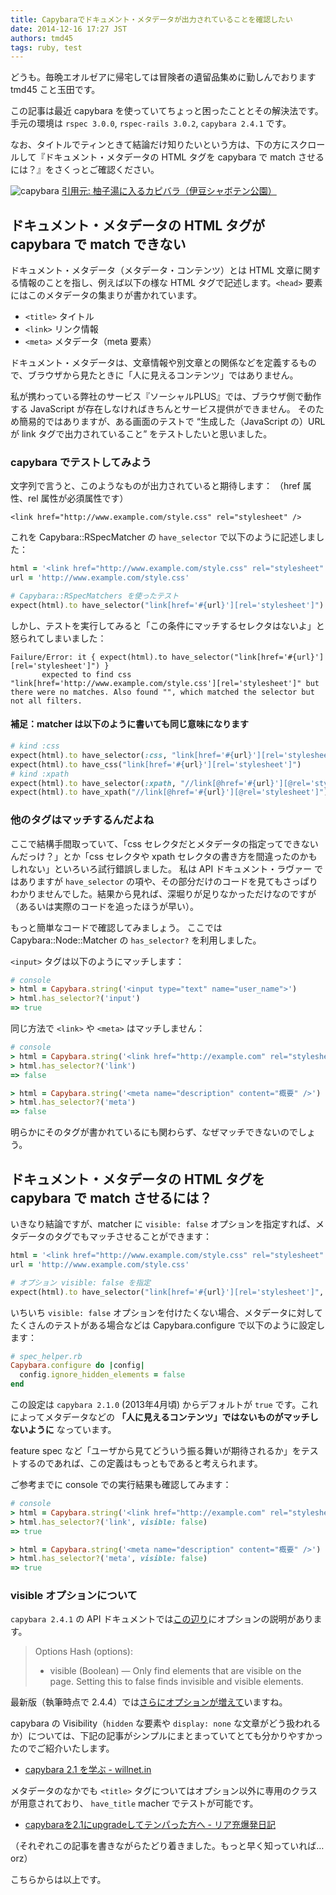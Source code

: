 ```yaml
---
title: Capybaraでドキュメント・メタデータが出力されていることを確認したい
date: 2014-12-16 17:27 JST
authors: tmd45
tags: ruby, test
---
```


どうも。毎晩エオルゼアに帰宅しては冒険者の遺留品集めに勤しんでおります tmd45 こと玉田です。

この記事は最近 capybara を使っていてちょっと困ったこととその解決法です。
手元の環境は `rspec 3.0.0`, `rspec-rails 3.0.2`, `capybara 2.4.1` です。

<!--more-->

なお、タイトルでティンときて結論だけ知りたいという方は、下の方にスクロールして『ドキュメント・メタデータの HTML タグを capybara で match させるには？』をさくっとご確認ください。

![capybara](http://upload.wikimedia.org/wikipedia/commons/thumb/6/69/Capybara_Izu_Shaboten_001.jpg/800px-Capybara_Izu_Shaboten_001.jpg)
[引用元: 柚子湯に入るカピバラ（伊豆シャボテン公園）](http://commons.wikimedia.org/wiki/File:Capybara_Izu_Shaboten_001.jpg)

## ドキュメント・メタデータの HTML タグが capybara で match できない

ドキュメント・メタデータ（メタデータ・コンテンツ）とは HTML 文章に関する情報のことを指し、例えば以下の様な HTML タグで記述します。`<head>` 要素にはこのメタデータの集まりが書かれています。

* `<title>` タイトル
* `<link>` リンク情報
* `<meta>` メタデータ（meta 要素）

ドキュメント・メタデータは、文章情報や別文章との関係などを定義するもので、ブラウザから見たときに「人に見えるコンテンツ」ではありません。

私が携わっている弊社のサービス『ソーシャルPLUS』では、ブラウザ側で動作する JavaScript が存在しなければきちんとサービス提供ができません。
そのため簡易的ではありますが、ある画面のテストで “生成した（JavaScript の）URL が link タグで出力されていること” をテストしたいと思いました。

### capybara でテストしてみよう

文字列で言うと、このようなものが出力されていると期待します：
（href 属性、rel 属性が必須属性です）

```
<link href="http://www.example.com/style.css" rel="stylesheet" />
```

これを Capybara::RSpecMatcher の `have_selector` で以下のように記述しました：

```rb
html = '<link href="http://www.example.com/style.css" rel="stylesheet" />'
url = 'http://www.example.com/style.css'

# Capybara::RSpecMatchers を使ったテスト
expect(html).to have_selector("link[href='#{url}'][rel='stylesheet']")
```

しかし、テストを実行してみると「この条件にマッチするセレクタはないよ」と怒られてしまいました：

```
Failure/Error: it { expect(html).to have_selector("link[href='#{url}'][rel='stylesheet']") }
       expected to find css "link[href='http://www.example.com/style.css'][rel='stylesheet']" but there were no matches. Also found "", which matched the selector but not all filters.
```

#### 補足：matcher は以下のように書いても同じ意味になります

```rb
# kind :css
expect(html).to have_selector(:css, "link[href='#{url}'][rel='stylesheet']")
expect(html).to have_css("link[href='#{url}'][rel='stylesheet']")
# kind :xpath
expect(html).to have_selector(:xpath, "//link[@href='#{url}'][@rel='stylesheet']")
expect(html).to have_xpath("//link[@href='#{url}'][@rel='stylesheet']")
```

### 他のタグはマッチするんだよね

ここで結構手間取っていて、「css セレクタだとメタデータの指定ってできないんだっけ？」とか「css セレクタや xpath セレクタの書き方を間違ったのかもしれない」といろいろ試行錯誤しました。
私は API ドキュメント・ラヴァー ではありますが  `have_selector` の項や、その部分だけのコードを見てもさっぱりわかりませんでした。結果から見れば、深堀りが足りなかっただけなのですが（あるいは実際のコードを追ったほうが早い）。

もっと簡単なコードで確認してみましょう。
ここでは Capybara::Node::Matcher の `has_selector?` を利用しました。

`<input>` タグは以下のようにマッチします：

```rb
# console
> html = Capybara.string('<input type="text" name="user_name">')
> html.has_selector?('input')
=> true
```

同じ方法で `<link>` や `<meta>` はマッチしません：

```rb
# console
> html = Capybara.string('<link href="http://example.com" rel="stylesheet" />')
> html.has_selector?('link')
=> false

> html = Capybara.string('<meta name="description" content="概要" />')
> html.has_selector?('meta')
=> false
```

明らかにそのタグが書かれているにも関わらず、なぜマッチできないのでしょう。

## ドキュメント・メタデータの HTML タグを capybara で match させるには？

いきなり結論ですが、matcher に `visible: false` オプションを指定すれば、メタデータのタグでもマッチさせることができます：

```rb
html = '<link href="http://www.example.com/style.css" rel="stylesheet" />'
url = 'http://www.example.com/style.css'

# オプション visible: false を指定
expect(html).to have_selector("link[href='#{url}'][rel='stylesheet']", visible: false)
```

いちいち `visible: false` オプションを付けたくない場合、メタデータに対してたくさんのテストがある場合などは Capybara.configure で以下のように設定します：

```rb
# spec_helper.rb
Capybara.configure do |config|
  config.ignore_hidden_elements = false
end
```

この設定は `capybara 2.1.0` (2013年4月頃) からデフォルトが `true` です。これによってメタデータなどの **「人に見えるコンテンツ」ではないものがマッチしないように** なっています。

feature spec など「ユーザから見てどういう振る舞いが期待されるか」をテストするのであれば、この定義はもっともであると考えられます。

ご参考までに console での実行結果も確認してみます：

```rb
# console
> html = Capybara.string('<link href="http://example.com" rel="stylesheet" />')
> html.has_selector?('link', visible: false)
=> true

> html = Capybara.string('<meta name="description" content="概要" />')
> html.has_selector?('meta', visible: false)
=> true
```

### visible オプションについて

`capybara 2.4.1` の API ドキュメントでは[この辺り](http://www.rubydoc.info/gems/capybara/2.4.1/Capybara/Node/Finders#all-instance_method)にオプションの説明があります。

> Options Hash (options):
> 
> * visible (Boolean) — Only find elements that are visible on the page. Setting this to false finds invisible and visible elements.

最新版（執筆時点で 2.4.4）では[さらにオプションが増えて](http://www.rubydoc.info/github/jnicklas/capybara/master/Capybara/Node/Finders#all-instance_method)いますね。

capybara の Visibility（`hidden` な要素や `display: none` な文章がどう扱われるか）については、下記の記事がシンプルにまとまっていてとても分かりやすかったのでご紹介いたします。

* [capybara 2.1 を学ぶ - willnet.in](http://willnet.in/101)

メタデータのなかでも `<title>` タグについてはオプション以外に専用のクラスが用意されており、 `have_title` macher でテストが可能です。

* [capybaraを2.1にupgradeしてテンパった方へ - リア充爆発日記](http://d.hatena.ne.jp/ria10/20130411/1365695467)

（それぞれこの記事を書きながらたどり着きました。もっと早く知っていれば…orz）

こちらからは以上です。
